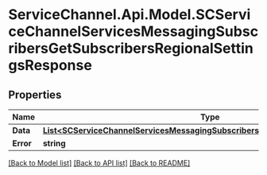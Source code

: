 # ServiceChannel.Api.Model.SCServiceChannelServicesMessagingSubscribersGetSubscribersRegionalSettingsResponse

## Properties

Name | Type | Description | Notes
------------ | ------------- | ------------- | -------------
**Data** | [**List&lt;SCServiceChannelServicesMessagingSubscribersSubscribersRegionalSettings&gt;**](SCServiceChannelServicesMessagingSubscribersSubscribersRegionalSettings.md) |  | [optional] 
**Error** | **string** |  | [optional] 

[[Back to Model list]](../README.md#documentation-for-models) [[Back to API list]](../README.md#documentation-for-api-endpoints) [[Back to README]](../README.md)

